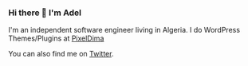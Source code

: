 ### Hi there 👋 I'm Adel

I'm an independent software engineer living in Algeria. 
I do WordPress Themes/Plugins at [PixelDima](https://pixeldima.com/)

You can also find me on [Twitter](https://twitter.com/TahriAdel).
